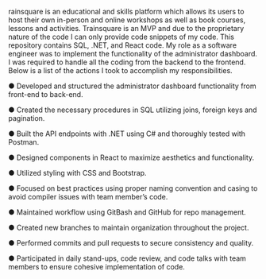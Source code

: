 rainsquare is an educational and skills platform which allows its users to host their own in-person and online workshops as well as book courses, lessons and activities. Trainsquare is an MVP and due to the proprietary nature of the code I can only provide code snippets of my code. This repository contains SQL, .NET, and React code.
My role as a software engineer was to implement the functionality of the administrator dashboard. I was required to handle all the coding from the backend to the frontend. Below is a list of the actions I took to accomplish my responsibilities.

● Developed and structured the administrator dashboard functionality from front-end to back-end.

● Created the necessary procedures in SQL utilizing joins, foreign keys and pagination.

● Built the API endpoints with .NET using C# and thoroughly tested with Postman.

● Designed components in React to maximize aesthetics and functionality.

● Utilized styling with CSS and Bootstrap.

● Focused on best practices using proper naming convention and casing to avoid compiler issues with team member’s code.

● Maintained workflow using GitBash and GitHub for repo management.

● Created new branches to maintain organization throughout the project.

● Performed commits and pull requests to secure consistency and quality.

● Participated in daily stand-ups, code review, and code talks with team members to ensure cohesive implementation of code.
